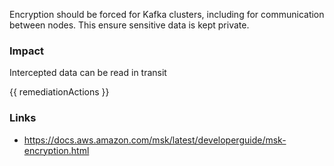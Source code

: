 
Encryption should be forced for Kafka clusters, including for communication between nodes. This ensure sensitive data is kept private.

### Impact
Intercepted data can be read in transit

<!-- DO NOT CHANGE -->
{{ remediationActions }}

### Links
- https://docs.aws.amazon.com/msk/latest/developerguide/msk-encryption.html


